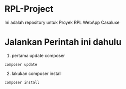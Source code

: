 # RPL-Project
Ini adalah repository untuk Proyek RPL WebApp Casaluxe

# Jalankan Perintah ini dahulu

1. pertama update composer

``composer update``

2. lakukan composer install

``composer install``
